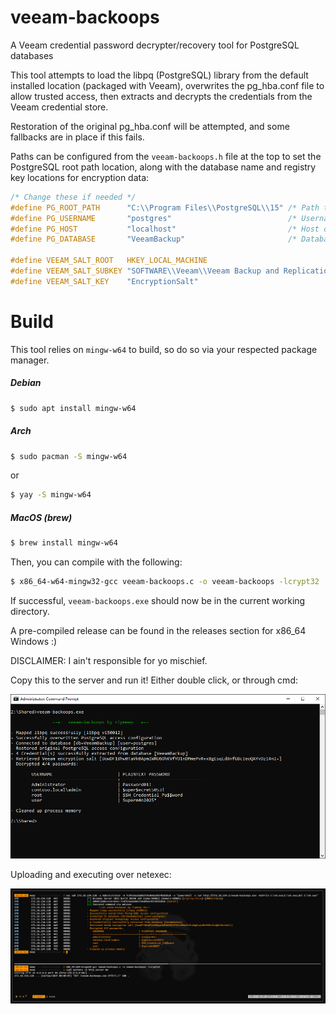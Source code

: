 # veeam-backoops
A Veeam credential password decrypter/recovery tool for PostgreSQL databases

This tool attempts to load the libpq (PostgreSQL) library from the default installed location (packaged with Veeam), overwrites the pg_hba.conf file to allow trusted access, then extracts and decrypts the credentials from the Veeam credential store.

Restoration of the original pg_hba.conf will be attempted, and some fallbacks are in place if this fails.

Paths can be configured from the `veeam-backoops.h` file at the top to set the PostgreSQL root path location, along with the database name and registry key locations for encryption data:

```c
/* Change these if needed */
#define PG_ROOT_PATH      "C:\\Program Files\\PostgreSQL\\15" /* Path to PostgreSQL install */
#define PG_USERNAME       "postgres"                          /* Username to connect to the Veeam database as */
#define PG_HOST           "localhost"                         /* Host of the PostgreSQL database (rarely needs changing) */
#define PG_DATABASE       "VeeamBackup"                       /* Database name of the Veeam Credential store */

#define VEEAM_SALT_ROOT   HKEY_LOCAL_MACHINE
#define VEEAM_SALT_SUBKEY "SOFTWARE\\Veeam\\Veeam Backup and Replication\\Data" /* Registry key path of the EncryptionSalt key */
#define VEEAM_SALT_KEY    "EncryptionSalt"
```

# Build

This tool relies on `mingw-w64` to build, so do so via your respected package manager.
##### Debian
```bash
$ sudo apt install mingw-w64
```
##### Arch
```bash
$ sudo pacman -S mingw-w64
```
or
```bash
$ yay -S mingw-w64
```
##### MacOS (brew)
```bash
$ brew install mingw-w64
```

Then, you can compile with the following:
```bash
$ x86_64-w64-mingw32-gcc veeam-backoops.c -o veeam-backoops -lcrypt32
```

If successful, `veeam-backoops.exe` should now be in the current working directory.

A pre-compiled release can be found in the releases section for x86_64 Windows :)

DISCLAIMER: I ain't responsible for yo mischief.

Copy this to the server and run it! Either double click, or through cmd:

![veeam-backoops.exe running](https://github.com/ripmeep/veeam-backoops/blob/main/images/veeam-backoops.png?raw=true)

Uploading and executing over netexec:

![veeam-backoops.exe over netexec](https://github.com/ripmeep/veeam-backoops/blob/main/images/nxc.png?raw=true)
